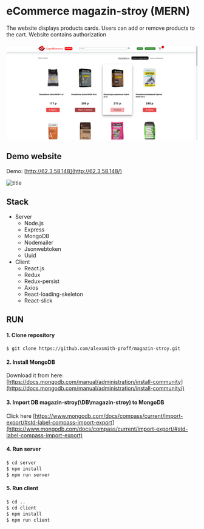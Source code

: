 # eCommerce magazin-stroy (MERN)
The website displays products cards. Users can add or remove products to the cart. Website contains authorization
<br>
<br>
![title](title.png)

## Demo website
Demo: [http://62.3.58.148](http://62.3.58.148/)

![title](title.gif)

## Stack
* Server
    * Node.js
    * Express
    * MongoDB
    * Nodemailer
    * Jsonwebtoken
    * Uuid
* Client
    * React.js
    * Redux
    * Redux-persist
    * Axios
    * React-loading-skeleton
    * React-slick
  
## RUN
#### 1. Clone repository
```
$ git clone https://github.com/alexsmith-proff/magazin-stroy.git
```

#### 2. Install MongoDB
Download it from here: [https://docs.mongodb.com/manual/administration/install-community](https://docs.mongodb.com/manual/administration/install-community/)

#### 3. Import DB magazin-stroy(\DB\magazin-stroy) to MongoDB
Click here [https://www.mongodb.com/docs/compass/current/import-export/#std-label-compass-import-export](https://www.mongodb.com/docs/compass/current/import-export/#std-label-compass-import-export)

#### 4. Run server
```
$ cd server
$ npm install
$ npm run server
```
#### 5. Run client
```
$ cd ..
$ cd client
$ npm install
$ npm run client
```